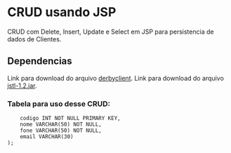 # CRUD usando JSP

CRUD com Delete, Insert, Update e Select em JSP para persistencia de dados de Clientes.

## Dependencias

Link para download do arquivo [derbyclient](https://drive.google.com/open?id=0BzN1imYUZXryMGRkOGpaTm9DT3c).
Link para download do arquivo [jstl-1.2.jar](https://drive.google.com/open?id=0BzN1imYUZXryR0RCSGZBSUNKRVE).

### Tabela para uso desse CRUD:

```CREATE TABLE clientes(
    codigo INT NOT NULL PRIMARY KEY,
    nome VARCHAR(50) NOT NULL,
    fone VARCHAR(50) NOT NULL,
    email VARCHAR(30)
);
